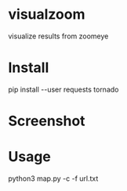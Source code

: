 # visualzoom
visualize results from zoomeye

# Install

pip install --user requests tornado

# Screenshot



# Usage

python3 map.py -c -f url.txt
